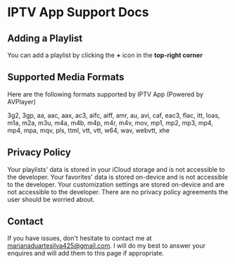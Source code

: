 # IPTV App Support Docs

## Adding a Playlist

You can add a playlist by clicking the **+** icon in the **top-right corner**

## Supported Media Formats

Here are the following formats supported by IPTV App (Powered by AVPlayer)

3g2,
3gp,
aa,
aac,
aax,
ac3,
aifc,
aiff,
amr,
au,
avi,
caf,
eac3,
flac,
itt,
loas,
m1a,
m2a,
m3u,
m4a,
m4b,
m4p,
m4r,
m4v,
mov,
mp1,
mp2,
mp3,
mp4,
mp4,
mpa,
mqv,
pls,
ttml,
vtt,
vtt,
w64,
wav,
webvtt,
xhe

## Privacy Policy

Your playlists' data is stored in your iCloud storage and is not accessible to the developer. Your favorites' data is stored on-device and is not accessible to the developer. Your customization settings are stored on-device and are not accessible to the developer. There are no privacy policy agreements the user should be worried about.

## Contact

If you have issues, don't hesitate to contact me at marianaduartesilva425@gmail.com. I will do my best to answer your enquires and will add them to this page if appropriate.
